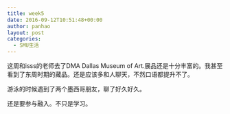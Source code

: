 ```yaml
---
title: week5
date: 2016-09-12T10:51:48+00:00
author: panhao
layout: post
categories:
  - SMU生活
---
```

这周和isss的老师去了DMA Dallas Museum of Art.展品还是十分丰富的。我甚至看到了东周时期的藏品。还是应该多和人聊天，不然口语都提升不了。

游泳的时候遇到了两个墨西哥朋友，聊了好久好久。

还是要参与融入。不只是学习。